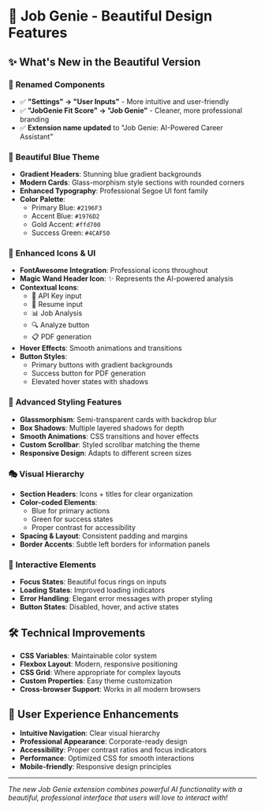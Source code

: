 # 🎨 Job Genie - Beautiful Design Features

## ✨ What's New in the Beautiful Version

### 🎯 **Renamed Components**
- ✅ **"Settings" → "User Inputs"** - More intuitive and user-friendly
- ✅ **"JobGenie Fit Score" → "Job Genie"** - Cleaner, more professional branding
- ✅ **Extension name updated** to "Job Genie: AI-Powered Career Assistant"

### 🎨 **Beautiful Blue Theme**
- **Gradient Headers**: Stunning blue gradient backgrounds
- **Modern Cards**: Glass-morphism style sections with rounded corners
- **Enhanced Typography**: Professional Segoe UI font family
- **Color Palette**: 
  - Primary Blue: `#2196F3` 
  - Accent Blue: `#1976D2`
  - Gold Accent: `#ffd700`
  - Success Green: `#4CAF50`

### 🚀 **Enhanced Icons & UI**
- **FontAwesome Integration**: Professional icons throughout
- **Magic Wand Header Icon**: ✨ Represents the AI-powered analysis
- **Contextual Icons**: 
  - 🔑 API Key input
  - 📄 Resume input  
  - 📊 Job Analysis
  - 🔍 Analyze button
  - 📋 PDF generation
- **Hover Effects**: Smooth animations and transitions
- **Button Styles**: 
  - Primary buttons with gradient backgrounds
  - Success button for PDF generation
  - Elevated hover states with shadows

### 💎 **Advanced Styling Features**
- **Glassmorphism**: Semi-transparent cards with backdrop blur
- **Box Shadows**: Multiple layered shadows for depth
- **Smooth Animations**: CSS transitions and hover effects
- **Custom Scrollbar**: Styled scrollbar matching the theme
- **Responsive Design**: Adapts to different screen sizes

### 🎭 **Visual Hierarchy**
- **Section Headers**: Icons + titles for clear organization
- **Color-coded Elements**: 
  - Blue for primary actions
  - Green for success states
  - Proper contrast for accessibility
- **Spacing & Layout**: Consistent padding and margins
- **Border Accents**: Subtle left borders for information panels

### 🎪 **Interactive Elements**
- **Focus States**: Beautiful focus rings on inputs
- **Loading States**: Improved loading indicators
- **Error Handling**: Elegant error messages with proper styling
- **Button States**: Disabled, hover, and active states

## 🛠 **Technical Improvements**
- **CSS Variables**: Maintainable color system
- **Flexbox Layout**: Modern, responsive positioning
- **CSS Grid**: Where appropriate for complex layouts
- **Custom Properties**: Easy theme customization
- **Cross-browser Support**: Works in all modern browsers

## 🎯 **User Experience Enhancements**
- **Intuitive Navigation**: Clear visual hierarchy
- **Professional Appearance**: Corporate-ready design
- **Accessibility**: Proper contrast ratios and focus indicators
- **Performance**: Optimized CSS for smooth interactions
- **Mobile-friendly**: Responsive design principles

---

*The new Job Genie extension combines powerful AI functionality with a beautiful, professional interface that users will love to interact with!*
